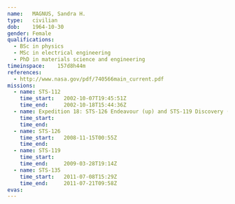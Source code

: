 ```yaml
---
name:	MAGNUS, Sandra H.
type:	civilian
dob:	1964-10-30
gender:	Female
qualifications:
  - BSc in physics
  - MSc in electrical engineering
  - PhD in materials science and engineering
timeinspace:	157d8h44m
references:
  - http://www.nasa.gov/pdf/740566main_current.pdf
missions:
  - name: STS-112
    time_start:   2002-10-07T19:45:51Z
    time_end:     2002-10-18T15:44:36Z
  - name: Expedition 18: STS-126 Endeavour (up) and STS-119 Discovery (down)
    time_start:   
    time_end:     
  - name: STS-126
    time_start:   2008-11-15T00:55Z
    time_end:     
  - name: STS-119
    time_start:   
    time_end:     2009-03-28T19:14Z
  - name: STS-135
    time_start:   2011-07-08T15:29Z
    time_end:     2011-07-21T09:58Z
evas:
---
```

